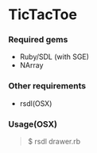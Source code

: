 TicTacToe
=================

### Required gems
- Ruby/SDL (with SGE)
- NArray

### Other requirements
- rsdl(OSX)

### Usage(OSX)
> $ rsdl drawer.rb